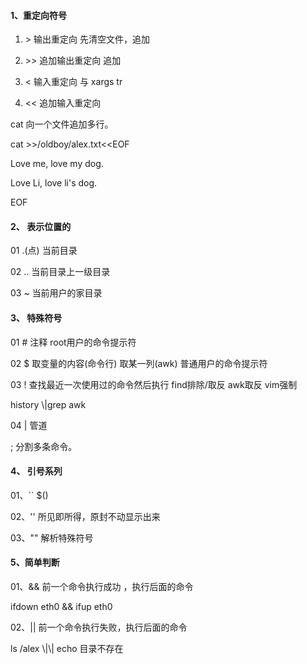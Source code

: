 #### 1、重定向符号

1. &gt;    输出重定向       先清空文件，追加

2. &gt;&gt;   追加输出重定向   追加

3. &lt;    输入重定向       与 xargs tr

4. &lt;&lt;   追加输入重定向

cat 向一个文件追加多行。

cat &gt;&gt;/oldboy/alex.txt&lt;&lt;EOF

Love me, love my dog.

Love Li, love li's dog.

EOF

#### 2、 表示位置的

01  .\(点\) 当前目录

02  ..    当前目录上一级目录

03  ~      当前用户的家目录

#### 3、 特殊符号

01   \#      注释   root用户的命令提示符

02  $     取变量的内容\(命令行\)  取某一列\(awk\)  普通用户的命令提示符

03   !     查找最近一次使用过的命令然后执行  find排除/取反 awk取反 vim强制

history \\|grep awk  

04   \|     管道

;     分割多条命令。

#### 4、 引号系列

01、\`\`  $\(\)

02、''       所见即所得，原封不动显示出来

03、""       解析特殊符号

#### 5、简单判断

01、&&       前一个命令执行成功 ，执行后面的命令

ifdown eth0 && ifup eth0          

02、\|\|       前一个命令执行失败，执行后面的命令

ls /alex \\|\\| echo 目录不存在



